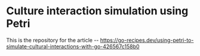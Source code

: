 # Culture interaction simulation using Petri

This is the repository for the article -- https://go-recipes.dev/using-petri-to-simulate-cultural-interactions-with-go-426567c158b0

